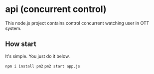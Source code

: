 # api (concurrent control)


This node.js project contains control concurrent watching user in OTT system.


## How start

It's simple. You just do it below.

```npm i install pm2```
```pm2 start app.js```

